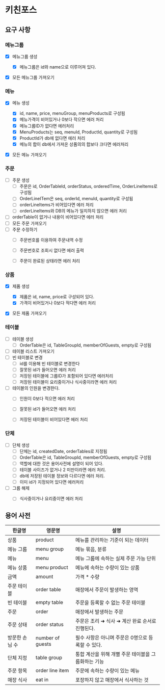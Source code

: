 # 키친포스

## 요구 사항

### 메뉴그룹

- [x] 메뉴그룹 생성
  - [x] 메뉴그룹은 id와 name으로 이루어져 있다.
- [x] 모든 메뉴그룹 가져오기



### 메뉴

- [x] 메뉴 생성
  - [x] id, name, price, menuGroup, menuProducts로 구성됨
  - [x] 메뉴가격이 비어있거나 0보다 작으면 에러 처리
  - [x] 메뉴그룹ID가 없다면 에러처리
  - [x] MenuProducts는 seq, menuId, ProductId, quantity로 구성됨
  - [x] ProductId가 db에 없다면 에러 처리
  - [x] 메뉴의 합이 db에서 가져온 상품의의 합보다 크다면 에러처리
- [x] 모든 메뉴 가져오기



### 주문

- [ ] 주문 생성
  - [ ] 주문은 id, OrderTableId, orderStatus, orderedTime, OrderLineItems로 구성됨
  - [ ] OrderLineITem은 seq, orderId, menuId, quantity로 구성됨
  - [ ] orderLineItems가 비어있다면 에러 처리
  - [ ] orderLineItems와 DB의 메뉴가 일치하지 않으면 에러 처리
 - [ ] orderTable이 없거나 내용이 비어있다면 에러 처리
- [ ] 모든 주문 가져오기
- [ ] 주문 수정하기
  - [ ] 주문번호를 이용하여 주문내역 수정
  - [ ] 주문번호로 조회시 없다면 에러 출력
  - [ ] 주문이 완료된 상태라면 에러 처리



### 상품

- [x] 제품 생성
  - [x] 제품은 id, name, price로 구성되어 있다.
  - [x] 가격이 비어있거나 0보다 적다면 에러 처리
- [x] 모든 제품 가져오기



### 테이블

- [ ] 테이블 생성
  - [ ] OrderTable은 id, TableGroupId, memberOfGuests, empty로 구성됨
- [ ] 테이블 리스트 가져오기
- [ ] 빈 테이블로 변경
  - [ ] id를 이용해 빈 테이블로 변경한다
  - [ ] 잘못된 id가 들어오면 에러 처리
  - [ ] 저장된 테이블에 그룹ID가 포함되어 있다면 에러처리
  - [ ] 저장된 테이블이 요리중이거나 식사중이라면 에러 처리
- [ ] 테이블의 인원을 변경한다.
  - [ ] 인원이 0보다 적으면 에러 처리
  - [ ] 잘못된 id가 들어오면 에러 처리
  - [ ] 저장된 테이블이 비어있다면 에러 처리


### 단체

- [ ] 단체 생성
  - [ ] 단체는 id, createdDate, orderTables로 지정됨
  - [ ] OrderTable은 id, TableGroupId, memberOfGuests, empty로 구성됨
  - [ ] 역할에 대한 것은 용어사전에 설명이 되어 있다.
  - [ ] 테이블 사이즈가 없거나 2 미만이라면 에러 처리.
  - [ ] db에 저장된 테이블 정보와 다르다면 에러 처리.
  - [ ] 이미 id가 지정되어 있다면 에러처리
- [ ] 그룹 해제
  - [ ] 식사중이거나 요리중이면 에러 처리



## 용어 사전

| 한글명 | 영문명 | 설명 |
| --- | --- | --- |
| 상품 | product | 메뉴를 관리하는 기준이 되는 데이터 |
| 메뉴 그룹 | menu group | 메뉴 묶음, 분류 |
| 메뉴 | menu | 메뉴 그룹에 속하는 실제 주문 가능 단위 |
| 메뉴 상품 | menu product | 메뉴에 속하는 수량이 있는 상품 |
| 금액 | amount | 가격 * 수량 |
| 주문 테이블 | order table | 매장에서 주문이 발생하는 영역 |
| 빈 테이블 | empty table | 주문을 등록할 수 없는 주문 테이블 |
| 주문 | order | 매장에서 발생하는 주문 |
| 주문 상태 | order status | 주문은 조리 ➜ 식사 ➜ 계산 완료 순서로 진행된다. |
| 방문한 손님 수 | number of guests | 필수 사항은 아니며 주문은 0명으로 등록할 수 있다. |
| 단체 지정 | table group | 통합 계산을 위해 개별 주문 테이블을 그룹화하는 기능 |
| 주문 항목 | order line item | 주문에 속하는 수량이 있는 메뉴 |
| 매장 식사 | eat in | 포장하지 않고 매장에서 식사하는 것 |